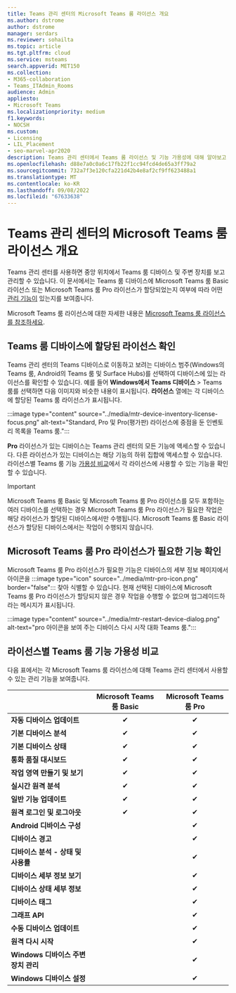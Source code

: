 ```yaml
---
title: Teams 관리 센터의 Microsoft Teams 룸 라이선스 개요
ms.author: dstrome
author: dstrome
manager: serdars
ms.reviewer: sohailta
ms.topic: article
ms.tgt.pltfrm: cloud
ms.service: msteams
search.appverid: MET150
ms.collection:
- M365-collaboration
- Teams_ITAdmin_Rooms
audience: Admin
appliesto:
- Microsoft Teams
ms.localizationpriority: medium
f1.keywords:
- NOCSH
ms.custom:
- Licensing
- LIL_Placement
- seo-marvel-apr2020
description: Teams 관리 센터에서 Teams 룸 라이선스 및 기능 가용성에 대해 알아보고 비교합니다.
ms.openlocfilehash: d88e7a0c0a6c17fb22f1cc94fcd4de65a3ff79a2
ms.sourcegitcommit: 732a7f3e120cfa221d42b4e8af2cf9ff623488a1
ms.translationtype: MT
ms.contentlocale: ko-KR
ms.lasthandoff: 09/08/2022
ms.locfileid: "67633638"
---
```

# <a name="microsoft-teams-rooms-license-overview-in-teams-admin-center"></a>Teams 관리 센터의 Microsoft Teams 룸 라이선스 개요

Teams 관리 센터를 사용하면 중앙 위치에서 Teams 룸 디바이스 및 주변 장치를 보고 관리할 수 있습니다. 이 문서에서는 Teams 룸 디바이스에 Microsoft Teams 룸 Basic 라이선스 또는 Microsoft Teams 룸 Pro 라이선스가 할당되었는지 여부에 따라 어떤 [관리 기능이](#comparison-of-teams-rooms-feature-availability-by-license) 있는지를 보여줍니다.

Microsoft Teams 룸 라이선스에 대한 자세한 내용은 [Microsoft Teams 룸 라이선스를 참조하세요](rooms-licensing.md).

## <a name="see-which-licenses-are-assigned-to-teams-rooms-devices"></a>Teams 룸 디바이스에 할당된 라이선스 확인

Teams 관리 센터의 Teams 디바이스로 이동하고 보려는 디바이스 범주(Windows의 Teams 룸, Android의 Teams 룸 및 Surface Hubs)를 선택하여 디바이스에 있는 라이선스를 확인할 수 있습니다. 예를 들어 **Windows에서** **Teams 디바이스** > Teams 룸를 선택하면 다음 이미지와 비슷한 내용이 표시됩니다. **라이선스** 열에는 각 디바이스에 할당된 Teams 룸 라이선스가 표시됩니다.

:::image type="content" source="../media/mtr-device-inventory-license-focus.png" alt-text="Standard, Pro 및 Pro(평가판) 라이선스에 중점을 둔 인벤토리 목록을 Teams 룸.":::

**Pro** 라이선스가 있는 디바이스는 Teams 관리 센터의 모든 기능에 액세스할 수 있습니다. 다른 라이선스가 있는 디바이스는 해당 기능의 하위 집합에 액세스할 수 있습니다. 라이선스별 Teams 룸 기능 [가용성 비교](#comparison-of-teams-rooms-feature-availability-by-license)에서 각 라이선스에 사용할 수 있는 기능을 확인할 수 있습니다.

> [!IMPORTANT]
> Microsoft Teams 룸 Basic 및 Microsoft Teams 룸 Pro 라이선스를 모두 포함하는 여러 디바이스를 선택하는 경우 Microsoft Teams 룸 Pro 라이선스가 필요한 작업은 해당 라이선스가 할당된 디바이스에서만 수행됩니다. Microsoft Teams 룸 Basic 라이선스가 할당된 디바이스에서는 작업이 수행되지 않습니다.

## <a name="see-which-features-require-a-microsoft-teams-rooms-pro-license"></a>Microsoft Teams 룸 Pro 라이선스가 필요한 기능 확인

Microsoft Teams 룸 Pro 라이선스가 필요한 기능은 디바이스의 세부 정보 페이지에서 아이콘을 :::image type="icon" source="../media/mtr-pro-icon.png" border="false"::: 찾아 식별할 수 있습니다. 현재 선택된 디바이스에 Microsoft Teams 룸 Pro 라이선스가 할당되지 않은 경우 작업을 수행할 수 없으며 업그레이드하라는 메시지가 표시됩니다.

:::image type="content" source="../media/mtr-restart-device-dialog.png" alt-text="pro 아이콘을 보여 주는 디바이스 다시 시작 대화 Teams 룸.":::

## <a name="comparison-of-teams-rooms-feature-availability-by-license"></a>라이선스별 Teams 룸 기능 가용성 비교

다음 표에서는 각 Microsoft Teams 룸 라이선스에 대해 Teams 관리 센터에서 사용할 수 있는 관리 기능을 보여줍니다.

|                                               | Microsoft Teams 룸 Basic | Microsoft Teams 룸 Pro |
|:----------------------------------------------|:---------------------------:|:-------------------------:|
| **자동 디바이스 업데이트**                  | &#x2714;                    | &#x2714;                  |
| **기본 디바이스 분석**                    | &#x2714;                    | &#x2714;                  |
| **기본 디바이스 상태**                       | &#x2714;                    | &#x2714;                  |
| **통화 품질 대시보드**                    | &#x2714;                    | &#x2714;                  |
| **작업 영역 만들기 및 보기**                | &#x2714;                    | &#x2714;                  |
| **실시간 원격 분석**                       | &#x2714;                    | &#x2714;                  |
| **일반 기능 업데이트**                   | &#x2714;                    | &#x2714;                  |
| **원격 로그인 및 로그아웃**               | &#x2714;                    | &#x2714;                  |
| **Android 디바이스 구성**             |                             | &#x2714;                  |
| **디바이스 경고**                             |                             | &#x2714;                  |
| **디바이스 분석 - 상태 및 사용률** |                             | &#x2714;                  |
| **디바이스 세부 정보 보기**                        |                             | &#x2714;                  |
| **디바이스 상태 세부 정보**                     |                             | &#x2714;                  |
| **디바이스 태그**                               |                             | &#x2714;                  |
| **그래프 API**                                |                             | &#x2714;                  |
| **수동 디바이스 업데이트**                     |                             | &#x2714;                  |
| **원격 다시 시작**                            |                             | &#x2714;                  |
| **Windows 디바이스 주변 장치 관리**     |                             | &#x2714;                  |
| **Windows 디바이스 설정**                   |                             | &#x2714;                  |
